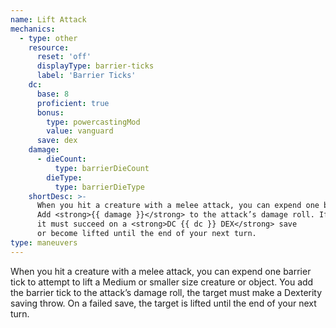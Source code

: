 ```yaml
---
name: Lift Attack
mechanics:
  - type: other
    resource:
      reset: 'off'
      displayType: barrier-ticks
      label: 'Barrier Ticks'
    dc:
      base: 8
      proficient: true
      bonus:
        type: powercastingMod
        value: vanguard
      save: dex
    damage:
      - dieCount:
          type: barrierDieCount
        dieType:
          type: barrierDieType
    shortDesc: >-
      When you hit a creature with a melee attack, you can expend one barrier tick to lift it.
      Add <strong>{{ damage }}</strong> to the attack’s damage roll. If the target is Medium or smaller,
      it must succeed on a <strong>DC {{ dc }} DEX</strong> save
      or become lifted until the end of your next turn.
type: maneuvers
---
```

When you hit a creature with a melee attack, you can expend one barrier tick to attempt to lift a Medium or smaller size
creature or object. You add the barrier tick to the attack’s damage roll, the target must make a Dexterity
saving throw. On a failed save, the target is lifted until the end of your next turn.
